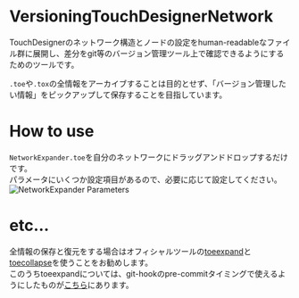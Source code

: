# VersioningTouchDesignerNetwork

TouchDesignerのネットワーク構造とノードの設定をhuman-readableなファイル群に展開し、差分をgit等のバージョン管理ツール上で確認できるようにするためのツールです。

`.toe`や`.tox`の全情報をアーカイブすることは目的とせず、「バージョン管理したい情報」をピックアップして保存することを目指しています。

# How to use

`NetworkExpander.toe`を自分のネットワークにドラッグアンドドロップするだけです。  
パラメータにいくつか設定項目があるので、必要に応じて設定してください。  
![NetworkExpander Parameters](https://user-images.githubusercontent.com/1306139/99188190-fb09bc00-279d-11eb-9d98-fc77462cc341.png)

# etc...

全情報の保存と復元をする場合はオフィシャルツールの[toeexpand](https://docs.derivative.ca/Toeexpand)と[toecollapse](https://docs.derivative.ca/Toecollapse)を使うことをお勧めします。  
このうちtoeexpandについては、git-hookのpre-commitタイミングで使えるようにしたものが[こちら](https://github.com/nariakiiwatani/toeexpand-git-pre-commit)にあります。  